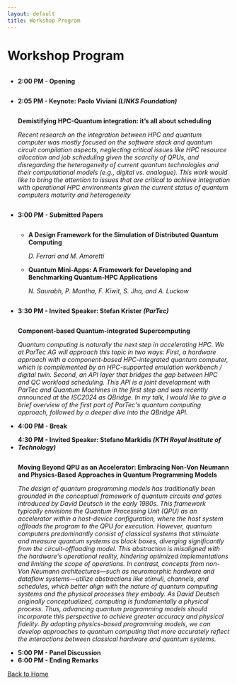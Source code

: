 ```yaml
---
layout: default
title: Workshop Program
---
```


# Workshop Program
<ul>
	<li>
		<p style="display:inline-block;">
		  <b>2:00 PM - Opening</b>
		</p>
	</li>
	<li>
		<p style="display:inline-block;">
		  <b>2:05 PM - Keynote: Paolo Viviani <i>(LINKS Foundation)</i></b></p>
		  <p><b>Demistifying HPC-Quantum integration: it’s all about scheduling</b></p>
		  <p><i>Recent research on the integration between HPC and quantum computer was mostly focused on the software stack and quantum circuit compilation aspects, neglecting critical issues like HPC resource allocation and job scheduling given the scarcity of QPUs, and disregarding the heterogeneity of current quantum technologies and their computational models (e.g., digital vs. analogue). This work would like to bring the attention to issues that are critical to achieve integration with operational HPC environments given the current status of quantum computers maturity and heterogeneity</i></p>
	</li>
	<li>
		<p style="display:inline-block;">
		  <b>3:00 PM - Submitted Papers</b>
		</p>
		<p>
		  <ul>
		  	<li>
		  		<p><b>A Design Framework for the Simulation of Distributed Quantum Computing</b></p>
		  		<p><i>D. Ferrari and M. Amoretti</i></p>
		  	</li>
		  	<li>
		  		<p><b>Quantum Mini-Apps: A Framework for Developing and Benchmarking Quantum-HPC Applications</b></p>
		  		<p><i>N. Saurabh, P. Mantha, F. Kiwit, S. Jha, and A. Luckow</i></p>
		  	</li>
		  </ul>
		</p>
	</li>
	<li>
		<p style="display:inline-block;">
		  <b>3:30 PM - Invited Speaker: Stefan Krister <i>(ParTec)</i></b>
		</p>
		<p>
		  <b>Component-based Quantum-integrated Supercomputing</b>
		</p>
	  <p><i>Quantum computing is naturally the next step in accelerating HPC. We at ParTec AG will approach this topic in two ways: First, a hardware approach with a component-based HPC-integrated quantum computer, which is complemented by an HPC-supported emulation workbench / digital twin. Second, an API layer that bridges the gap between HPC and QC workload scheduling. This API is a joint development with ParTec and Quantum Machines in the first step and was recently announced at the ISC2024 as QBridge. In my talk, I would like to give a brief overview of the first part of ParTec's quantum computing approach, followed by a deeper dive into the QBridge API.</i></p>
	</li>
	<li><b>4:00 PM - Break</b></li>
	<li>
		<p style="display:inline-block;">
		  <b>4:30 PM - Invited Speaker: Stefano Markidis <i>(KTH Royal Institute of Technology)</i></b>
		</p>
		<p>
		  <b>Moving Beyond QPU as an Accelerator: Embracing Non-Von Neumann and Physics-Based Approaches in Quantum Programming Models</b>
		</p>
		<p><i>The design of quantum programming models has traditionally been grounded in the conceptual framework of quantum circuits and gates introduced by David Deutsch in the early 1980s. This framework typically envisions the Quantum Processing Unit (QPU) as an accelerator within a host-device configuration, where the host system offloads the program to the QPU for execution. However, quantum computers predominantly consist of classical systems that stimulate and measure quantum systems as black boxes, diverging significantly from the circuit-offloading model. This abstraction is misaligned with the hardware's operational reality, hindering optimized implementations and limiting the scope of operations. In contrast, concepts from non-Von Neumann architectures—such as neuromorphic hardware and dataflow systems—utilize abstractions like stimuli, channels, and schedules, which better align with the nature of quantum computing systems and the physical processes they embody. As David Deutsch originally conceptualized, computing is fundamentally a physical process. Thus, advancing quantum programming models should incorporate this perspective to achieve greater accuracy and physical fidelity. By adopting physics-based programming models, we can develop approaches to quantum computing that more accurately reflect the interactions between classical hardware and quantum systems.</i></p>
	</li>
	<li><b>5:00 PM - Panel Discussion</b></li>
	<li><b>6:00 PM - Ending Remarks</b></li>
</ul>


[Back to Home](./)

